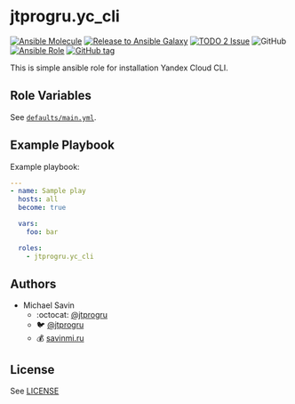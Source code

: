 # jtprogru.yc_cli

[![Ansible Molecule](https://github.com/jtprogru/yc_cli/actions/workflows/molecule.yml/badge.svg)](https://github.com/jtprogru/yc_cli/actions/workflows/molecule.yml)
[![Release to Ansible Galaxy](https://github.com/jtprogru/yc_cli/actions/workflows/galaxy.yml/badge.svg)](https://github.com/jtprogru/yc_cli/actions/workflows/galaxy.yml)
[![TODO 2 Issue](https://github.com/jtprogru/yc_cli/actions/workflows/todo.yml/badge.svg)](https://github.com/jtprogru/yc_cli/actions/workflows/todo.yml)
![GitHub](https://img.shields.io/github/license/jtprogru/yc_cli)
[![Ansible Role](https://img.shields.io/ansible/role/54362)](https://galaxy.ansible.com/jtprogru/yc_cli/)
[![GitHub tag](https://img.shields.io/github/tag/jtprogru/yc_cli.svg)](https://github.com/jtprogru/yc_cli/tags)

This is simple ansible role for installation Yandex Cloud CLI.


## Role Variables


See [`defaults/main.yml`](defaults/main.yml).


## Example Playbook

Example playbook:
```yaml
---
- name: Sample play
  hosts: all
  become: true

  vars:
    foo: bar

  roles:
    - jtprogru.yc_cli
```

## Authors

- Michael Savin
  - :octocat: [@jtprogru](https://www.github.com/jtprogru)
  - :bird: [@jtprogru](https://www.twitter.com/jtprogru)
  - :moneybag: [savinmi.ru](https://savinmi.ru)

## License

See [LICENSE](LICENSE.md)
